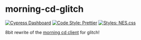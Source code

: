# morning-cd-glitch
[![Cypress Dashboard](https://img.shields.io/badge/Cypress-Dashboard-brightgreen.svg?style=for-the-badge)](https://dashboard.cypress.io/#/projects/d43yi2/runs)
[![Code Style: Prettier](https://img.shields.io/badge/code_style-prettier-ff69b4.svg?style=for-the-badge)](https://github.com/prettier/prettier)
[![Styles: NES.css](https://img.shields.io/badge/styles-NES.css-007bff.svg?style=for-the-badge)](https://nostalgic-css.github.io/NES.css/)


8bit rewrite of the [morning cd client](https://github.com/zhammer/morning-cd) for glitch!
